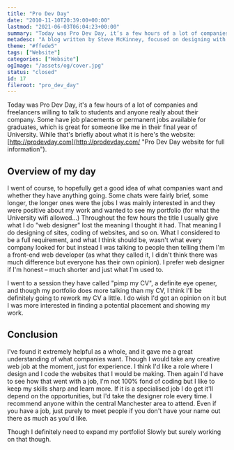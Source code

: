 ```yaml
---
title: "Pro Dev Day"
date: "2010-11-10T20:39:00+00:00"
lastmod: "2021-06-03T06:04:23+00:00"
summary: "Today was Pro Dev Day, it’s a few hours of a lot of companies and freelancers willing to talk to students and anyone really about their company. Some have job placements or permanent jobs available for graduates, which is great for someone like me in their final year of University."
metadesc: "A blog written by Steve McKinney, focused on designing with Illustrator and writing maintainable CSS."
theme: "#ffede5"
tags: ["Website"]
categories: ["Website"]
ogImage: "/assets/og/cover.jpg"
status: "closed"
id: 17
fileroot: "pro_dev_day"
---
```


Today was Pro Dev Day, it's a few hours of a lot of companies and freelancers willing to talk to students and anyone really about their company. Some have job placements or permanent jobs available for graduates, which is great for someone like me in their final year of University. While that's briefly about what it is here's the website: [http://prodevday.com](http://prodevday.com/ "Pro Dev Day website for full information").

## Overview of my day

I went of course, to hopefully get a good idea of what companies want and whether they have anything going. Some chats were fairly brief, some longer, the longer ones were the jobs I was mainly interested in and they were positive about my work and wanted to see my portfolio (for what the University wifi allowed...) Throughout the few hours the title I usually give what I do "web designer" lost the meaning I thought it had. That meaning I do designing of sites, coding of websites, and so on. What I considered to be a full requirement, and what I think should be, wasn't what every company looked for but instead I was talking to people then telling them I'm a front-end web developer (as what they called it, I didn't think there was much difference but everyone has their own opinion). I prefer web designer if I'm honest – much shorter and just what I'm used to.

I went to a session they have called "pimp my CV", a definite eye opener, and though my portfolio does more talking than my CV, I think I'll be definitely going to rework my CV a little. I do wish I'd got an opinion on it but I was more interested in finding a potential placement and showing my work.

## Conclusion

I've found it extremely helpful as a whole, and it gave me a great understanding of what companies want. Though I would take any creative web job at the moment, just for experience. I think I'd like a role where I design and I code the websites that I would be making. Then again I'd have to see how that went with a job, I'm not 100% fond of coding but I like to keep my skills sharp and learn more. If it is a specialised job I do get it'll depend on the opportunities, but I'd take the designer role every time. I recommend anyone within the central Manchester area to attend. Even if you have a job, just purely to meet people if you don't have your name out there as much as you'd like.

Though I definitely need to expand my portfolio! Slowly but surely working on that though.
